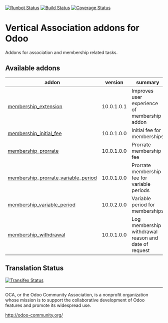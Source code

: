 [![Runbot Status](https://runbot.odoo-community.org/runbot/badge/flat/208/10.0.svg)](https://runbot.odoo-community.org/runbot/repo/github-com-oca-vertical-association-208)
[![Build Status](https://travis-ci.org/OCA/vertical-association.svg?branch=10.0)](https://travis-ci.org/OCA/vertical-association)
[![Coverage Status](https://coveralls.io/repos/OCA/vertical-association/badge.svg?branch=10.0)](https://coveralls.io/r/OCA/vertical-association?branch=10.0)

# Vertical Association addons for Odoo 

Addons for association and membership related tasks.

[//]: # (addons)

Available addons
----------------
addon | version | summary
--- | --- | ---
[membership_extension](membership_extension/) | 10.0.1.0.1 | Improves user experience of membership addon
[membership_initial_fee](membership_initial_fee/) | 10.0.1.0.0 | Initial fee for memberships
[membership_prorrate](membership_prorrate/) | 10.0.1.0.0 | Prorrate membership fee
[membership_prorrate_variable_period](membership_prorrate_variable_period/) | 10.0.1.0.0 | Prorrate membership fee for variable periods
[membership_variable_period](membership_variable_period/) | 10.0.2.0.0 | Variable period for memberships
[membership_withdrawal](membership_withdrawal/) | 10.0.1.0.0 | Log membership withdrawal reason and date of request

[//]: # (end addons)

Translation Status
------------------
[![Transifex Status](https://www.transifex.com/projects/p/OCA-vertical-association-10-0/chart/image_png)](https://www.transifex.com/projects/p/OCA-vertical-association-10-0)

----

OCA, or the Odoo Community Association, is a nonprofit organization whose
mission is to support the collaborative development of Odoo features and
promote its widespread use.

http://odoo-community.org/
